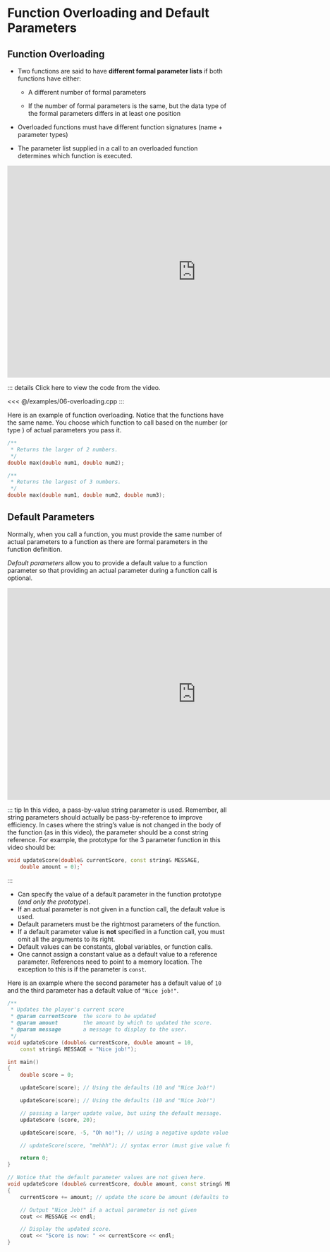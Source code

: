 Function Overloading and Default Parameters
===========================================

Function Overloading
--------------------

-   Two functions are said to have **different formal parameter lists** if both functions have either:

    +   A different number of formal parameters

    +   If the number of formal parameters is the same, but the data type of the
        formal parameters differs in at least one position

-   Overloaded functions must have different function signatures (name + parameter types)

-   The parameter list supplied in a call to an overloaded function determines which function is executed.

<div class="youtube">
<div><iframe width="853" height="480" src="https://www.youtube-nocookie.com/embed/TqT8BZ0--EM?rel=0&amp;showinfo=0" frameborder="0" allow="accelerometer; autoplay; clipboard-write; encrypted-media; gyroscope; picture-in-picture" allowfullscreen="allowfullscreen"></iframe></div>
</div>

::: details Click here to view the code from the video.

<<< @/examples/06-overloading.cpp
:::

Here is an example of function overloading. Notice that the functions have the same name. You choose which function to call based on the number (or type ) of actual parameters you pass it.

```cpp
/**
 * Returns the larger of 2 numbers.
 */
double max(double num1, double num2);

/**
 * Returns the largest of 3 numbers.
 */
double max(double num1, double num2, double num3);
```

Default Parameters
------------------

Normally, when you call a function, you must provide the same number of actual parameters to a function as there are formal parameters in the function definition.

*Default parameters* allow you to provide a default value to a function parameter so that providing an actual parameter during a function call is optional.


<div class="youtube">
<div><iframe width="853" height="480" src="https://www.youtube-nocookie.com/embed/wGFHqcZRRTQ?rel=0&amp;showinfo=0" frameborder="0" allow="accelerometer; autoplay; clipboard-write; encrypted-media; gyroscope; picture-in-picture" allowfullscreen="allowfullscreen"></iframe></div>
</div>

::: tip
In this video, a pass-by-value string parameter is used. Remember, all string parameters should actually be pass-by-reference to improve efficiency. In cases where the string’s value is not changed in the body of the function (as in this video), the parameter should be a const string reference. For example, the prototype for the 3 parameter function in this video should be:

```cpp
void updateScore(double& currentScore, const string& MESSAGE,
	double amount = 0);`
```
:::

-   Can specify the value of a default parameter in the function prototype (*and only the prototype*).
-   If an actual parameter is not given in a function call, the default value is used.
-   Default parameters must be the rightmost parameters of the function.
-   If a default parameter value is **not** specified in a function call, you must omit all the arguments to its right.
-   Default values can be constants, global variables, or function calls.
-   One cannot assign a constant value as a default value to a reference parameter. References need to point to a memory location. The exception to this is if the parameter is `const`.

Here is an example where the second parameter has a default value of `10` and the third parameter has a default value of `"Nice job!"`.

```cpp
/**
 * Updates the player's current score
 * @param currentScore  the score to be updated
 * @param amount        the amount by which to updated the score.
 * @param message       a message to display to the user.
 */
void updateScore (double& currentScore, double amount = 10,
    const string& MESSAGE = "Nice job!");

int main()
{
    double score = 0;

    updateScore(score); // Using the defaults (10 and "Nice Job!")

    updateScore(score); // Using the defaults (10 and "Nice Job!")

    // passing a larger update value, but using the default message.
    updateScore (score, 20);

    updateScore(score, -5, "Oh no!"); // using a negative update value and message.

    // updateScore(score, "mehhh"); // syntax error (must give value for amount)

    return 0;
}

// Notice that the default parameter values are not given here.
void updateScore (double& currentScore, double amount, const string& MESSAGE)
{
    currentScore += amount; // update the score be amount (defaults to 10)

    // Output "Nice Job!" if a actual parameter is not given
    cout << MESSAGE << endl; 

    // Display the updated score.
    cout << "Score is now: " << currentScore << endl;
}
```